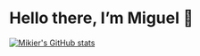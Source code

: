 # Hello there, I’m Miguel 👋 

[![Mikier's GitHub stats](https://github-readme-stats.vercel.app/api?username=MikierXXV)](https://github.com/MikierXXV)

<!---
MikierXXV/MikierXXV is a ✨ special ✨ repository because its `README.md` (this file) appears on your GitHub profile.
You can click the Preview link to take a look at your changes.
--->
